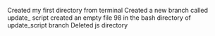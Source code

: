 Created my first directory from terminal
Created a new branch called update_ script
created an empty file 98 in the bash directory of update_script branch
Deleted js directory

